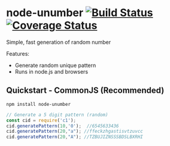 # node-unumber [![Build Status](https://travis-ci.org/ganny26/node-unumber.svg?branch=master)](https://travis-ci.org/ganny26/node-unumber) [![Coverage Status](https://coveralls.io/repos/github/ganny26/node-unumber/badge.svg?branch=master)](https://coveralls.io/github/ganny26/node-unumber?branch=master)

Simple, fast generation of random number

Features:

* Generate random unique pattern
* Runs in node.js and browsers


## Quickstart - CommonJS (Recommended)

```shell
npm install node-unumber
```

```javascript
// Generate a 5 digit pattern (random)
const cid = require('c1');
cid.generatePattern(10,'0');  //6545633436
cid.generatePattern(20,"a"); //ffeckzhgastisvtzuvcc
cid.generatePattern(20,"A"); //TZBUJIZNSSSBDSLBXRHI

```
